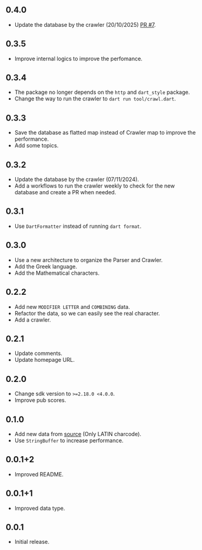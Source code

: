 ## 0.4.0

* Update the database by the crawler (20/10/2025) [PR #7](https://github.com/lamnhan066/string_normalizer/pull/7).

## 0.3.5

* Improve internal logics to improve the perfomance.

## 0.3.4

* The package no longer depends on the `http` and `dart_style` package.
* Change the way to run the crawler to `dart run tool/crawl.dart`.

## 0.3.3

* Save the database as flatted map instead of Crawler map to improve the performance.
* Add some topics.

## 0.3.2

* Update the database by the crawler (07/11/2024).
* Add a workflows to run the crawler weekly to check for the new database and create a PR when needed.

## 0.3.1

* Use `DartFormatter` instead of running `dart format`.

## 0.3.0

* Use a new architecture to organize the Parser and Crawler.
* Add the Greek language.
* Add the Mathematical characters.

## 0.2.2

* Add new `MODIFIER LETTER` and `COMBINING` data.
* Refactor the data, so we can easily see the real character.
* Add a crawler.

## 0.2.1

* Update comments.
* Update homepage URL.

## 0.2.0

* Change sdk version to `>=2.18.0 <4.0.0`.
* Improve pub scores.

## 0.1.0

* Add new data from [source](<https://www.unicode.org/Public/UNIDATA/NamesList.txt>) (Only LATIN charcode).
* Use `StringBuffer` to increase performance.

## 0.0.1+2

* Improved README.

## 0.0.1+1

* Improved data type.

## 0.0.1

* Initial release.
